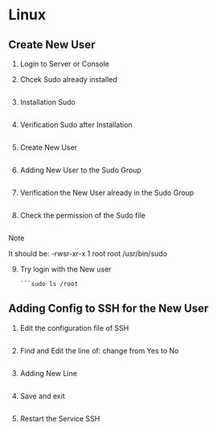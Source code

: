 # Linux

## Create New User

1. Login to Server or Console

2. Chcek Sudo already installed

   ```which sudo

   ```

3. Installation Sudo

   ```apt-get install sudo

   ```

4. Verification Sudo after Installation

   ```sudo --version

   ```

5. Create New User

   ```adduser namauser

   ```

6. Adding New User to the Sudo Group

   ```usermod -aG sudo namauser

   ```

7. Verification the New User already in the Sudo Group

   ```groups namauser

   ```

8. Check the permission of the Sudo file

   ```ls -l /usr/bin/sudo

   ```

> [!NOTE]
> It should be:
> -rwsr-xr-x 1 root root /usr/bin/sudo

9. Try login with the New user
   ````su - namauser
   ```sudo ls /root
   ````

## Adding Config to SSH for the New User

1. Edit the configuration file of SSH

   ```sudo nano /etc/ssh/sshd_config

   ```

2. Find and Edit the line of: change from Yes to No

   ```PermitRootLogin no

   ```

3. Adding New Line

   ```AllowUsers NameUser

   ```

4. Save and exit

   ```ctrl + x and y

   ```

5. Restart the Service SSH
   ```systemctl restart sshd atau sshd.service

   ```
